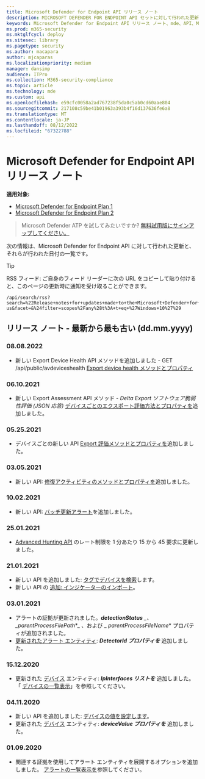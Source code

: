 ```yaml
---
title: Microsoft Defender for Endpoint API リリース ノート
description: MICROSOFT DEFENDER FOR ENDPOINT API セットに対して行われた更新プログラムのリリース ノート。
keywords: Microsoft Defender for Endpoint API リリース ノート、mde、API、Microsoft Defender for Endpoint API、更新プログラム、ノート、リリース
ms.prod: m365-security
ms.mktglfcycl: deploy
ms.sitesec: library
ms.pagetype: security
ms.author: macapara
author: mjcaparas
ms.localizationpriority: medium
manager: dansimp
audience: ITPro
ms.collection: M365-security-compliance
ms.topic: article
ms.technology: mde
ms.custom: api
ms.openlocfilehash: e59cfc0058a2ad767238f5da0c5ab0cd60aae804
ms.sourcegitcommit: 217108c59be41b01963a393b4f16d137636fe6a8
ms.translationtype: MT
ms.contentlocale: ja-JP
ms.lasthandoff: 08/12/2022
ms.locfileid: "67322788"
---
```

# <a name="microsoft-defender-for-endpoint-api-release-notes"></a>Microsoft Defender for Endpoint API リリース ノート

**適用対象:** 
- [Microsoft Defender for Endpoint Plan 1](https://go.microsoft.com/fwlink/?linkid=2154037)
- [Microsoft Defender for Endpoint Plan 2](https://go.microsoft.com/fwlink/?linkid=2154037)

>Microsoft Defender ATP を試してみたいですか? [無料試用版にサインアップしてください。](https://signup.microsoft.com/create-account/signup?products=7f379fee-c4f9-4278-b0a1-e4c8c2fcdf7e&ru=https://aka.ms/MDEp2OpenTrial?ocid=docs-wdatp-exposedapis-abovefoldlink)

次の情報は、Microsoft Defender for Endpoint API に対して行われた更新と、それらが行われた日付の一覧です。

> [!TIP]
> RSS フィード: ご自身のフィード リーダーに次の URL をコピーして貼り付けると、このページの更新時に通知を受け取ることができます。
>
> ```http
> /api/search/rss?search=%22Release+notes+for+updates+made+to+the+Microsoft+Defender+for+Endpoint+set+of+APIs%22&locale=en-us&facet=&%24filter=scopes%2Fany%28t%3A+t+eq+%27Windows+10%27%29
> ```

## <a name="release-notes---newest-to-oldest-ddmmyyyy"></a>リリース ノート - 最新から最も古い (dd.mm.yyyy)

### <a name="08082022"></a>08.08.2022

- 新しい Export Device Health API メソッドを追加しました - GET /api/public/avdeviceshealth [Export device health メソッドとプロパティ](device-health-api-methods-properties.md)

### <a name="06102021"></a>06.10.2021

- 新しい Export Assessment API メソッド - _Delta Export ソフトウェア脆弱性評価 (JSON 応答)_ [デバイスごとのエクスポート評価方法とプロパティを](get-assessment-methods-properties.md)追加しました。

### <a name="05252021"></a>05.25.2021

- デバイスごとの新しい API [Export 評価メソッドとプロパティを](get-assessment-methods-properties.md)追加しました。

### <a name="03052021"></a>03.05.2021

- 新しい API: [修復アクティビティのメソッドとプロパティを](get-remediation-methods-properties.md)追加しました。

### <a name="10022021"></a>10.02.2021

- 新しい API: [バッチ更新アラート](batch-update-alerts.md)を追加しました。

### <a name="25012021"></a>25.01.2021

- [Advanced Hunting API](run-advanced-query-api.md) のレート制限を 1 分あたり 15 から 45 要求に更新しました。

### <a name="21012021"></a>21.01.2021

- 新しい API を追加しました: [タグでデバイスを検索](machine-tags.md)します。
- 新しい API の [追加: インジケーターのインポート](import-ti-indicators.md)。

### <a name="03012021"></a>03.01.2021

- アラートの証拠が更新されました。***detectionStatus** _、 _*_parentProcessFilePath_*_ 、および _ *_parentProcessFileName_** プロパティが追加されました。
- [更新されたアラート エンティティ](alerts.md): ***DetectorId プロパティを*** 追加しました。

### <a name="15122020"></a>15.12.2020

- 更新された [デバイス](machine.md) エンティティ: ***IpInterfaces リストを*** 追加しました。 「 [デバイスの一覧表示](get-machines.md)」を参照してください。

### <a name="04112020"></a>04.11.2020

- 新しい API を追加しました: [デバイスの値を設定します](set-device-value.md)。
- 更新された [デバイス](machine.md) エンティティ: ***deviceValue プロパティを*** 追加しました。

### <a name="01092020"></a>01.09.2020

- 関連する証拠を使用してアラート エンティティを展開するオプションを追加しました。 [アラートの一覧表示を](get-alerts.md)参照してください。
